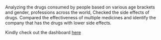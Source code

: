 Analyzing the drugs consumed by people based on various age brackets and gender, professions across the world, Checked the side effects of drugs. 
Compared the effectiveness of multiple medicines and identify the company that has the drugs with lower side effects.

Kindly check out the dashboard [here](https://public.tableau.com/app/profile/harshit.gupta2880/viz/Book1_16313557212480/DB3)
